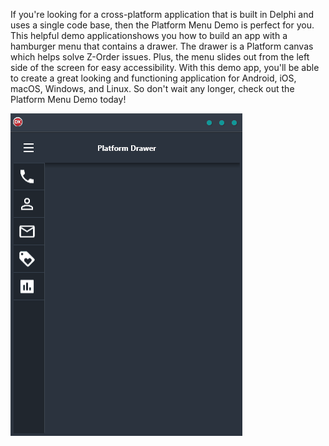 If you're looking for a cross-platform application that is built in Delphi and uses a single code base, then the Platform Menu Demo is perfect for you. This helpful demo applicationshows you how to build an app with a hamburger menu that contains a drawer. The drawer is a Platform canvas which helps solve Z-Order issues. Plus, the menu slides out from the left side of the screen for easy accessibility. With this demo app, you'll be able to create a great looking and functioning application for Android, iOS, macOS, Windows, and Linux. So don't wait any longer, check out the Platform Menu Demo today!

![screenshot](screenshot.gif)
